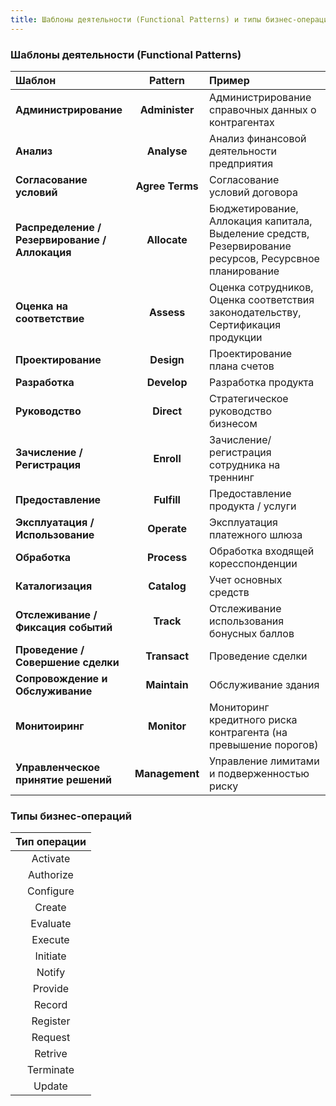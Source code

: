 ```yaml
---
title: Шаблоны деятельности (Functional Patterns) и типы бизнес-операций
---
```


### Шаблоны деятельности (Functional Patterns)

| Шаблон | Pattern | Пример |
|:---|:---:|:---|
| **Администрирование** | **Administer** | Администрирование справочных данных о контрагентах |
| **Анализ** | **Analyse** | Анализ финансовой деятельности предприятия |
| **Согласование условий** | **Agree Terms** | Согласование условий договора |
| **Распределение / Резервирование / Аллокация** | **Allocate** | Бюджетирование, Аллокация капитала, Выделение средств, Резервирование ресурсов, Ресурсвное планирование |
| **Оценка на соответствие** | **Assess** | Оценка сотрудников, Оценка соответствия законодательству, Сертификация продукции |
| **Проектирование** | **Design** | Проектирование плана счетов |
| **Разработка** | **Develop** | Разработка продукта |
| **Руководство** | **Direct** | Стратегическое руководство бизнесом |
| **Зачисление / Регистрация** | **Enroll** | Зачисление/регистрация сотрудника на треннинг |
| **Предоставление** | **Fulfill** | Предоставление продукта / услуги |
| **Эксплуатация / Использование** | **Operate** | Эксплуатация платежного шлюза |
| **Обработка** | **Process** | Обработка входящей коресспонденции |
| **Каталогизация** | **Catalog** | Учет основных средств |
| **Отслеживание / Фиксация событий** | **Track** | Отслеживание использования бонусных баллов |
| **Проведение / Совершение сделки** | **Transact** | Проведение сделки |
| **Сопровождение и Обслуживание** | **Maintain** | Обслуживание здания |
| **Монитоиринг** | **Monitor** | Мониторинг кредитного риска контрагента (на превышение порогов) |
| **Управленческое принятие решений** | **Management** | Управление лимитами и подверженностью риску |



### Типы бизнес-операций

| Тип операции |
|:---:|
| Activate |
| Authorize |
| Configure |
| Create |
| Evaluate |
| Execute |
| Initiate |
| Notify |
| Provide |
| Record |
| Register |
| Request |
| Retrive |
| Terminate |
| Update |
